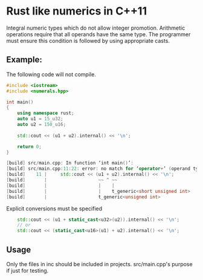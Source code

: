 # Rust like numerics in C++11
Integral numeric types which do not allow integer promotion. Arithmetic operations require that all operands have the same type. The programmer must ensure this condition is followed by using appropriate casts.

## Example:
The following code will not compile.
```c++
#include <iostream>
#include <numerals.hpp>

int main()
{
    using namespace rust;
    auto u1 = 15_u32;
    auto u2 = 150_u16;
    
    std::cout << (u1 + u2).internal() << '\n';

    return 0;
}
```

```c++
[build] src/main.cpp: In function ‘int main()’:
[build] src/main.cpp:11:22: error: no match for ‘operator+’ (operand types are ‘rust::t_generic<unsigned int>’ and ‘rust::t_generic<short unsigned int>’)
[build]    11 |     std::cout << (u1 + u2).internal() << '\n';
[build]       |                   ~~ ^ ~~
[build]       |                   |    |
[build]       |                   |    t_generic<short unsigned int>
[build]       |                   t_generic<unsigned int>
```

Explicit conversions must be specified
```c++
    std::cout << (u1 + static_cast<u32>(u2)).internal() << '\n';
    // or
    std::cout << (static_cast<u16>(u1) + u2).internal() << '\n';
```

## Usage
Only the files in inc should be included in projects. src/main.cpp's purpose if just for testing.